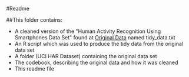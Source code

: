 #Readme

##This folder contains:

* A cleaned version of the "Human Activity Recognition Using Smartphones Data Set" found at [Original Data](https://d396qusza40orc.cloudfront.net/getdata%2Fprojectfiles%2FUCI%20HAR%20Dataset.zip) named tidy_data.txt
* An R script which was used to produce the tidy data from the original data set
* A folder (UCI HAR Dataset) containing the original data set
* The codebook, describing the original data and how it was cleaned
* This readme file

##